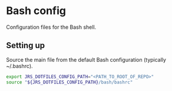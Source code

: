 # Bash config

Configuration files for the Bash shell.

## Setting up

Source the main file from the default Bash configuration (typically ~/.bashrc).

```bash
export JRS_DOTFILES_CONFIG_PATH="<PATH_TO_ROOT_OF_REPO>"
source "${JRS_DOTFILES_CONFIG_PATH}/bash/bashrc"
```
